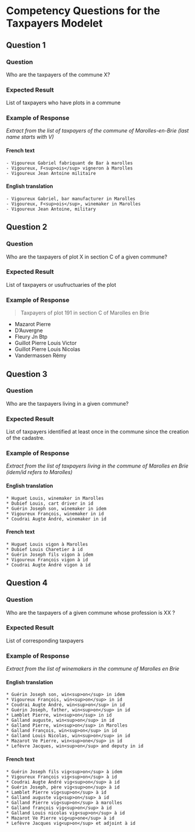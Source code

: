 # Competency Questions for the Taxpayers Modelet

## Question 1
### Question
Who are the taxpayers of the commune X?
### Expected Result
List of taxpayers who have plots in a commune
### Example of Response
*Extract from the list of taxpayers of the commune of Marolles-en-Brie (last name starts with V)*
#### French text
```
- Vigoureux Gabriel fabriquant de Bar à marolles
- Vigoureux, F<sup>ois</sup> vigneron à Marolles
- Vigoureux Jean Antoine militaire
```
#### English translation
```
- Vigoureux Gabriel, bar manufacturer in Marolles
- Vigoureux, F<sup>ois</sup>, winemaker in Marolles
- Vigoureux Jean Antoine, military
```
## Question 2
### Question
Who are the taxpayers of plot X in section C of a given commune?
### Expected Result
List of taxpayers or usufructuaries of the plot
### Example of Response
>Taxpayers of plot 191 in section C of Marolles en Brie
* Mazarot Pierre
* D’Auvergne
* Fleury Jn Btp
* Guillot Pierre Louis Victor
* Guillot Pierre Louis Nicolas
* Vandermassen Rémy

## Question 3
### Question
Who are the taxpayers living in a given commune?
### Expected Result
List of taxpayers identified at least once in the commune since the creation of the cadastre.
### Example of Response
*Extract from the list of taxpayers living in the commune of Marolles en Brie (idem/id refers to Marolles)*
#### English translation
```
* Huguet Louis, winemaker in Marolles
* Dubief Louis, cart driver in id
* Guérin Joseph son, winemaker in idem
* Vigoureux François, winemaker in id
* Coudrai Augte André, winemaker in id
```
#### French text
```
* Huguet Louis vigon à Marolles
* Dubief Louis Charetier à id
* Guérin Joseph fils vigon à idem
* Vigoureux François vigon à id
* Coudrai Augte André vigon à id
```
## Question 4
### Question
Who are the taxpayers of a given commune whose profession is XX ?
### Expected Result
List of corresponding taxpayers
### Example of Response
*Extract from the list of winemakers in the commune of Marolles en Brie*
#### English translation
```
* Guérin Joseph son, win<sup>on</sup> in idem
* Vigoureux François, win<sup>on</sup> in id
* Coudrai Augte André, win<sup>on</sup> in id
* Guérin Joseph, father, win<sup>on</sup> in id
* Lamblet Pierre, win<sup>on</sup> in id
* Galland auguste, win<sup>on</sup> in id
* Galland Pierre, win<sup>on</sup> in Marolles
* Galland François, win<sup>on</sup> in id
* Galland Louis Nicolas, win<sup>on</sup> in id
* Mazarot Ve Pierre, win<sup>one</sup> in id
* Lefèvre Jacques, win<sup>on</sup> and deputy in id
```
#### French text
```
* Guérin Joseph fils vig<sup>on</sup> à idem
* Vigoureux François vig<sup>on</sup> à id
* Coudrai Augte André vig<sup>on</sup> à id
* Guérin Joseph, père vig<sup>on</sup> à id
* Lamblet Pierre vig<sup>on</sup> à id
* Galland auguste vig<sup>on</sup> à id
* Galland Pierre vig<sup>on</sup> à marolles
* Galland françois vig<sup>on</sup> à id
* Galland Louis nicolas vig<sup>on</sup> à id
* Mazarot Ve Pierre vig<up>one</sup> à id
* Lefèvre Jacques vig<up>on</sup> et adjoint à id
```